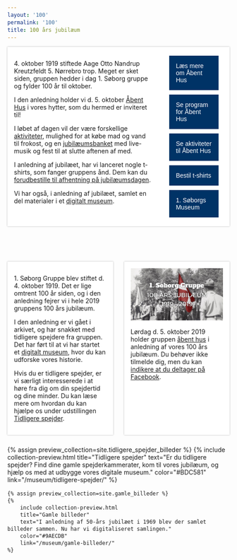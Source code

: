 ```yaml
---
layout: '100'
permalink: '100'
title: 100 års jubilæum
---
```

<style type="text/css">
    .jub-intro {
        display: flex;
        flex-direction: row;
        padding: 15px;
        background: white;
        box-shadow: 0 0 3px rgba(0, 0, 0, 0.3);
        max-width: 1085px;
        width: 100%;
        margin-bottom: 80px;
        box-sizing: border-box;
    }
    .jub-intro-text {
        margin-right: 30px;
    }
    .jub-intro-links {
        display: flex;
        flex-direction: column;
        max-width: 350px;
        width: 100%;
    }
    .jub-intro-links a {
        background: #003366;
        padding: 15px;
        color: white;
        font-family: 'Krub', sans-serif;
        font-weight: 200;
        margin: 5px 10px;
        text-decoration: none;
        transition: background-color 0.2s;
    }
    .jub-intro-links a:hover {
        background: #0a4a8a;
    }
    @media (max-width: 800px) {
        .jub-intro {
            flex-direction: column;
        }
        .jub-intro-text {
            margin-right: 0;
        }
    }

    .jub-info {
        display: grid;
        grid-template-columns: 1fr 1fr;
        grid-gap: 25px;
    }
    .jub-info:before {
        content: '';
        width: 100%;
        background: black;
        opacity: 0.1;
    }
    .jub-info-event {
        grid-column: 2 / 3;
        grid-row: 1 / 2;
        max-width: 500px;
        padding: 15px;
        background: white;
        box-shadow: 0 0 3px rgba(0, 0, 0, 0.3);
    }
    .jub-info-event img {
        max-width: 100%;
    }
    .jub-info-history {
        grid-column: 1 / 2;
        grid-row: 1 / 2;
        max-width: 500px;
        background: white;
        padding: 15px;
        box-shadow: 0 0 3px rgba(0, 0, 0, 0.3);
        justify-self: end;
    }

    @media (max-width: 940px) {
        .jub-info {
            display: flex;
            flex-direction: column;
            align-items: center;
        }
    }
    @media (max-width: 530px) {
        .jub-header .jub-header-logo {
            max-width: 50vw;
        }
        .jub-header h1 {
            font-size: 9.2vw;
        }
    }
</style>
<div class="centering">
    <div class="jub-intro">
        <div class="jub-intro-text">
            <p>
                4. oktober 1919 stiftede Aage Otto Nandrup Kreutzfeldt 5. Nørrebro trop. Meget er sket siden, gruppen hedder i dag 1. Søborg gruppe og fylder 100 år til oktober.
            </p>
            <p>
                I den anledning holder vi d. 5. oktober <a href="/kalender/2019-jubilaeum">Åbent Hus</a> i vores hytter, som du hermed er inviteret til!
            </p>
            <p>
                I løbet af dagen vil der være forskellige <a href="/100/aktiviteter">aktiviteter</a>, mulighed for at købe mad og vand til frokost, og en <a href="https://medlem.dds.dk/event/id/21701/register" target="_blank" rel="noopener">jubilæumsbanket</a> med live-musik og fest til at slutte aftenen af med.
            </p>
            <p>
                I anledning af jubilæet, har vi lanceret nogle t-shirts, som fanger gruppens ånd.
                Dem kan du <a href="https://medlem.dds.dk/event/id/22048/register" target="_blank" rel="noopener">forudbestille til afhentning på jubilæumsdagen</a>.
            </p>
            <p>
                Vi har også, i anledning af jubilæet, samlet en del materialer i et <a href="/museum">digitalt museum</a>.
            </p>
        </div>
        <div class="jub-intro-links">
            <a href="/kalender/2019-jubilaeum">Læs mere om Åbent Hus</a>
            <a href="/100/program">Se program for Åbent Hus</a>
            <a href="/100/aktiviteter">Se aktiviteter til Åbent Hus</a>
            <a href="https://medlem.dds.dk/event/id/22048/register" target="_blank" rel="noopener">Bestil t-shirts</a>
            <a href="/musum">1. Søborgs Museum</a>
        </div>
    </div>
</div>

<div class="jub-info">
    <div class="jub-info-event">
        <a href="/kalender/2019-jubilaeum"><img src="/img/100-fb-header.jpg"></a>
        <p>
            Lørdag d. 5. oktober 2019 holder gruppen <a href="/kalender/2019-jubilaeum">åbent hus</a> i anledning af vores
            100 års jubilæum.
            Du behøver ikke tilmelde dig, men du kan <a href="https://www.facebook.com/events/656496864772088/" target="_blank" rel="noopener">indikere at du deltager på Facebook</a>.
        </p>
    </div>
    <div class="jub-info-history">
        <p>
            1. Søborg Gruppe blev stiftet d. 4. oktober 1919.
            Det er lige omtrent 100 år siden, og i den anledning fejrer vi i hele 2019 gruppens 100 års jubilæum.
        </p>
        <p>
            I den anledning er vi gået i arkivet, og har snakket med tidligere spejdere fra gruppen.
            Det har ført til at vi har startet et <a href="/museum">digitalt museum</a>, hvor du kan udforske vores historie.
        </p>
        <p>
            Hvis du er tidligere spejder, er vi særligt interesserede i at høre fra dig om din spejdertid og dine minder.
            Du kan læse mere om hvordan du kan hjælpe os under udstillingen <a href="/museum/tidligere-spejder">Tidligere spejder</a>.
        </p>
    </div>
</div>

<section class="collection-previews">
    {% assign preview_collection=site.tidligere_spejder_billeder %}
    {%
        include collection-preview.html
        title="Tidligere spejder"
        text="Er du tidligere spejder? Find dine gamle spejderkammerater, kom til vores jubilæum, og hjælp os med at udbygge vores digitale museum."
        color="#BDC581"
        link="/museum/tidligere-spejder/"
    %}

    {% assign preview_collection=site.gamle_billeder %}
    {%
        include collection-preview.html
        title="Gamle billeder"
        text="I anledning af 50-års jubilæet i 1969 blev der samlet billeder sammen. Nu har vi digitaliseret samlingen."
        color="#9AECDB"
        link="/museum/gamle-billeder/"
    %}
</section>
